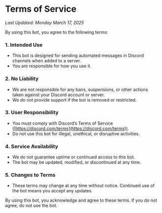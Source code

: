 # Terms of Service  

_Last Updated: Monday March 17, 2025_

By using this bot, you agree to the following terms:  

### 1. Intended Use  
- This bot is designed for sending automated messages in Discord channels when added to a server.  
- You are responsible for how you use it.  

### 2. No Liability  
- We are not responsible for any bans, suspensions, or other actions taken against your Discord account or server.  
- We do not provide support if the bot is removed or restricted.  

### 3. User Responsibility  
- You must comply with Discord’s Terms of Service ([https://discord.com/terms](https://discord.com/terms)).  
- Do not use this bot for illegal, unethical, or disruptive activities.  

### 4. Service Availability  
- We do not guarantee uptime or continued access to this bot.  
- The bot may be updated, modified, or discontinued at any time.  

### 5. Changes to Terms  
- These terms may change at any time without notice. Continued use of the bot means you accept any updates.  

By using this bot, you acknowledge and agree to these terms. If you do not agree, do not use the bot.  
